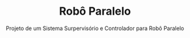 <h1 align='center'>Robô Paralelo</h1>
<p align='center'>Projeto de um Sistema Surpervisório e Controlador para Robô Paralelo</p>
